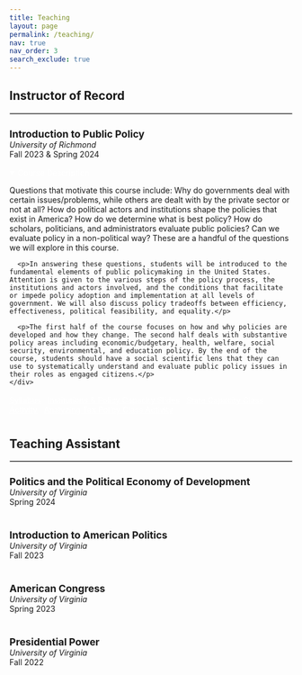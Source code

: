 ```yaml
---
title: Teaching
layout: page
permalink: /teaching/
nav: true
nav_order: 3
search_exclude: true
---
```


<style>
  .tag {
    display: inline-block;
    background-color: var(--global-theme-color);
    color: white;
    font-size: 0.75rem;
    font-weight: 600;
    padding: 2px 8px;
    border-radius: 4px;
    margin-left: 0.5rem;
  }

  .entry {
    margin-bottom: 2.5rem;
  }
</style>
## Instructor of Record
<hr style="border: 1px solid #ccc; margin-top: 0.5rem; margin-bottom: 1.5rem;">

<div class="entry">
  <strong style="color: var(--global-theme-color); font-size: 1.1rem;">Introduction to Public Policy</strong><br>
  <em>University of Richmond</em><br>
  Fall 2023 & Spring 2024

<details open style="margin-top: 1rem;">
    <summary class="btn btn-sm" style="background-color: var(--global-theme-color); color: white; border: none;">
      Course Description
    </summary>
    <div style="margin-top: 0.75rem;">
      <p>Questions that motivate this course include: Why do governments deal with certain issues/problems, while others are dealt with by the private sector or not at all? How do political actors and institutions shape the policies that exist in America? How do we determine what is best policy? How do scholars, politicians, and administrators evaluate public policies? Can we evaluate policy in a non-political way? These are a handful of the questions we will explore in this course.</p>

      <p>In answering these questions, students will be introduced to the fundamental elements of public policymaking in the United States. Attention is given to the various steps of the policy process, the institutions and actors involved, and the conditions that facilitate or impede policy adoption and implementation at all levels of government. We will also discuss policy tradeoffs between efficiency, effectiveness, political feasibility, and equality.</p>

      <p>The first half of the course focuses on how and why policies are developed and how they change. The second half deals with substantive policy areas including economic/budgetary, health, welfare, social security, environmental, and education policy. By the end of the course, students should have a social scientific lens that they can use to systematically understand and evaluate public policy issues in their roles as engaged citizens.</p>
    </div>
  </details>

  <div style="margin-top: 1rem;">
    <a class="btn btn-sm" style="background-color: var(--global-theme-color); color: white; border: none; margin-right: 8px;" href="https://www.dropbox.com/scl/fi/qkqukzx3cjqygubbpayyl/Intro_Policy_Syllabus.pdf?rlkey=ygbcramd4q3j5obzicb07vx4s&st=8smjrwuw&dl=0" target="_blank">Syllabus</a>
    <a class="btn btn-sm" style="background-color: var(--global-theme-color); color: white; border: none; margin-right: 8px;" href="https://www.dropbox.com/scl/fi/qmb5aak1pscpuvpxw3ar8/1.23.24.pptx?rlkey=618livlb9lj7vsdeekmgpruu9&dl=0" target="_blank">Institutions & Policy Capacity Slides</a>
    <a class="btn btn-sm" style="background-color: var(--global-theme-color); color: white; border: none; margin-right: 8px;" href="https://www.dropbox.com/scl/fi/ja4qny5wyfu9k9xzxydan/State-of-the-States_Activity_Example.pdf?rlkey=dff6mzbvznv4lufurh42dajw6&e=1&st=37xxkbx9&dl=0" target="_blank">State Capacity Class Activity</a>
    <a class="btn btn-sm" style="background-color: var(--global-theme-color); color: white; border: none; margin-right: 8px;" href="https://www.dropbox.com/scl/fi/gna04s85vo1071aekkwql/Analyzing_Tax_Policy_Activity_Example.pdf?rlkey=xh0mv0vv6t01p3rh2fyh4mn9o&dl=0" target="_blank">Analyzing Tax Policy Class Activity</a>
  </div>
</div>


## Teaching Assistant
<hr style="border: 1px solid #ccc; margin-top: 0.5rem; margin-bottom: 1.5rem;">

<div class="entry">
  <strong style="color: var(--global-theme-color); font-size: 1.1rem;">Politics and the Political Economy of Development</strong><br>
  <em>University of Virginia</em><br>
  Spring 2024
</div>

<div class="entry">
  <strong style="color: var(--global-theme-color); font-size: 1.1rem;">Introduction to American Politics</strong><br>
  <em>University of Virginia</em><br>
  Fall 2023
</div>

<div class="entry">
  <strong style="color: var(--global-theme-color); font-size: 1.1rem;">American Congress</strong><br>
  <em>University of Virginia</em><br>
  Spring 2023
</div>

<div class="entry">
  <strong style="color: var(--global-theme-color); font-size: 1.1rem;">Presidential Power</strong><br>
  <em>University of Virginia</em><br>
  Fall 2022
</div>


